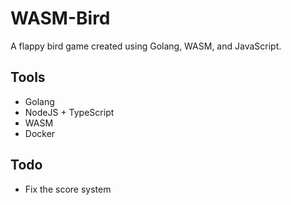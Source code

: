 # WASM-Bird
A flappy bird game created using Golang, WASM, and JavaScript.

## Tools
 - Golang
 - NodeJS + TypeScript
 - WASM
 - Docker

## Todo
 - Fix the score system
